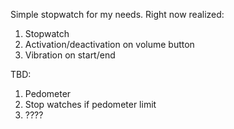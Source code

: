 Simple stopwatch for my needs. Right now realized:
1. Stopwatch
2. Activation/deactivation on volume button
3. Vibration on start/end

TBD:
1. Pedometer
2. Stop watches if pedometer limit
3. ????  
